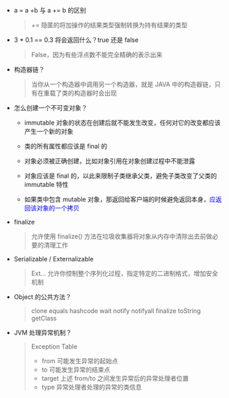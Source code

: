 - a = a +b 与 a += b 的区别

  > += 隐匿的将加操作的结果类型强制转换为持有结果的类型

- 3 * 0.1 == 0.3 将会返回什么？true 还是 false

  > False，因为有些浮点数不能完全精确的表示出来

- 构造器链？

  > 当你从一个构造器中调用另一个构造器，就是 JAVA 中的构造器链，只有在重载了类的构造器时会出现

- 怎么创建一个不可变对象？

  - immutable 对象的状态在创建后就不能发生改变，任何对它的改变都应该产生一个新的对象

  - 类的所有属性都应该是 final 的
  - 对象必须被正确创建，比如对象引用在对象创建过程中不能泄露
  - 对象应该是 final 的，以此来限制子类继承父类，避免子类改变了父类的 immutable 特性
  - 如果类中包含 mutable 对象，那返回给客户端的时候避免返回本身，<font color=blue>应返回该对象的一个拷贝</font>

- finalize 

  > 允许使用 finalize() 方法在垃圾收集器将对象从内存中清除出去前做必要的清理工作

- Serializable / Externalizable 

  > Ext... 允许你控制整个序列化过程，指定特定的二进制格式，增加安全机制

- Object 的公共方法？

  > clone equals hashcode wait notify notifyall finalize toString getClass

- JVM 处理异常机制？

  > Exception Table
  >
  > - from 可能发生异常的起始点
  > - to 可能发生异常的结束点
  > - target 上述 from/to 之间发生异常后的异常处理者位置
  > - type 异常处理者处理的异常的类信息